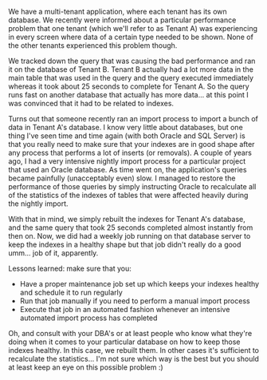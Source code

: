 We have a multi-tenant application, where each tenant has its own database. We recently were informed about a particular performance problem that one tenant (which we'll refer to as Tenant A) was experiencing in every screen where data of a certain type needed to be shown.  None of the other tenants experienced this problem though.

We tracked down the query that was causing the bad performance and ran it on the database of Tenant B.  Tenant B actually had a lot more data in the main table that was used in the query and the query executed immediately whereas it took about 25 seconds to complete for Tenant A.   So the query runs fast on another database that actually has more data... at this point I was convinced that it had to be related to indexes.

Turns out that someone recently ran an import process to import a bunch of data in Tenant A's database. I know very little about databases, but one thing I've seen time and time again (with both Oracle and SQL Server) is that you really need to make sure that your indexes are in good shape after any process that performs a lot of inserts (or removals).   A couple of years ago, I had a very intensive nightly import process for a particular project that used an Oracle database.  As time went on, the application's queries became painfully (unacceptably even) slow.  I managed to restore the performance of those queries by simply instructing Oracle to recalculate all of the statistics of the indexes of tables that were affected heavily during the nightly import.

With that in mind, we simply rebuilt the indexes for Tenant A's database, and the same query that took 25 seconds completed almost instantly from then on.  Now, we did had a weekly job running on that database server to keep the indexes in a healthy shape but that job didn't really do a good umm... job of it, apparently.  

Lessons learned: make sure that you:
- Have a proper maintenance job set up which keeps your indexes healthy and schedule it to run regularly
- Run that job manually if you need to perform a manual import process
- Execute that job in an automated fashion whenever an intensive automated import process has completed

Oh, and consult with your DBA's or at least people who know what they're doing when it comes to your particular database on how to keep those indexes healthy.  In this case, we rebuilt them.  In other cases it's sufficient to recalculate the statistics... I'm not sure which way is the best but you should at least keep an eye on this possible problem :) 